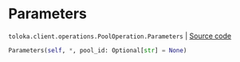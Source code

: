# Parameters
`toloka.client.operations.PoolOperation.Parameters` | [Source code](https://github.com/Toloka/toloka-kit/blob/v1.1.2/src/client/operations.py#L140)

```python
Parameters(self, *, pool_id: Optional[str] = None)
```

